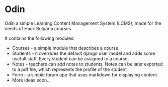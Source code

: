 Odin
====

Odin a simple Learning Content Management System (LCMS), made for the needs of Hack Bulgaria courses. 

It contains the following modules:
* Courses - a simple module that describes a course
* Students - it overrides the default django user model and adds some usefull staff. Every student can be assigned to a course. 
* Notes - teachers can add notes to students. Notes can be later exported to a pdf file, which represents the profile of the student
* Form - a simple forum app that uses markdown for displaying content.
* More ideas soon...
